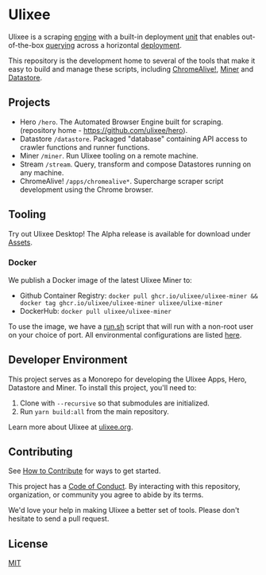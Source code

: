 # Ulixee

Ulixee is a scraping [engine][hero] with a built-in deployment [unit][datastore] that enables out-of-the-box [querying][stream] across a horizontal [deployment][miner].

This repository is the development home to several of the tools that make it easy to build and manage these scripts, including [ChromeAlive!](apps/chromealive), [Miner][miner] and [Datastore][datastore].

## Projects

- Hero `/hero`. The Automated Browser Engine built for scraping. (repository home - https://github.com/ulixee/hero).
- Datastore `/datastore`. Packaged "database" containing API access to crawler functions and runner functions.
- Miner `/miner`. Run Ulixee tooling on a remote machine.
- Stream `/stream`. Query, transform and compose Datastores running on any machine.
- ChromeAlive! `/apps/chromealive*`. Supercharge scraper script development using the Chrome browser.

## Tooling

Try out Ulixee Desktop! The Alpha release is available for download under [Assets](https://github.com/ulixee/platform/releases/latest).

### Docker

We publish a Docker image of the latest Ulixee Miner to:
- Github Container Registry: `docker pull ghcr.io/ulixee/ulixee-miner && docker tag ghcr.io/ulixee/ulixee-miner ulixee/ulixe-miner`
- DockerHub: `docker pull ulixee/ulixee-miner`

To use the image, we have a [run.sh](./miner/tools/docker/run.sh) script that will run with a non-root user on your choice of port. All environmental configurations are listed [here](./miner/main/.env.defaults).

## Developer Environment

This project serves as a Monorepo for developing the Ulixee Apps, Hero, Datastore and Miner. To install this project, you'll need to:

1. Clone with `--recursive` so that submodules are initialized.
2. Run `yarn build:all` from the main repository.

Learn more about Ulixee at [ulixee.org](https://ulixee.org).

## Contributing

See [How to Contribute](https://ulixee.org/how-to-contribute) for ways to get started.

This project has a [Code of Conduct](https://ulixee.org/code-of-conduct). By interacting with this repository, organization, or community you agree to abide by its terms.

We'd love your help in making Ulixee a better set of tools. Please don't hesitate to send a pull request.

## License

[MIT](LICENSE.md)

[hero]: https://github.com/ulixee/hero
[datastore]: datastore
[stream]: ./
[miner]: miner
